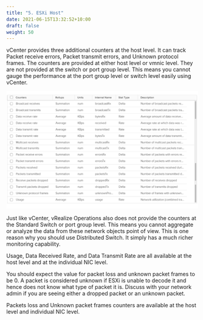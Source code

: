 ```yaml
---
title: "5. ESXi Host"
date: 2021-06-15T13:32:52+10:00
draft: false
weight: 50
---
```


vCenter provides three additional counters at the host level. It can track Packet receive errors, Packet transmit errors, and Unknown protocol frames. The counters are provided at either host level or vmnic level. They are not provided at the switch or port group level. This means you cannot gauge the performance at the port group level or switch level easily using vCenter.

![](2.5.5-fig-1.png)

Just like vCenter, vRealize Operations also does not provide the counters at the Standard Switch or port group level. This means you cannot aggregate or analyze the data from these network objects point of view. This is one reason why you should use Distributed Switch. It simply has a much richer monitoring capability.

Usage, Data Received Rate, and Data Transmit Rate are all available at the host level and at the individual NIC level.

You should expect the value for packet loss and unknown packet frames to be 0. A packet is considered unknown if ESXi is unable to decode it and hence does not know what type of packet it is. Discuss with your network admin if you are seeing either a dropped packet or an unknown packet.

Packets loss and Unknown packet frames counters are available at the host level and individual NIC level.